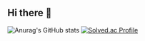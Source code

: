 ## Hi there 👋

![Anurag's GitHub stats](https://github-readme-stats.vercel.app/api?username=namgoygoy&show=reviews,discussions_started,discussions_answered,prs_merged,prs_merged_percentage)  [![Solved.ac Profile](http://mazassumnida.wtf/api/v2/generate_badge?boj=leejh3771)](https://solved.ac/leejh3771/)



<!--
**namgoygoy/namgoygoy** is a ✨ _special_ ✨ repository because its `README.md` (this file) appears on your GitHub profile.

Here are some ideas to get you started:

- 🔭 I’m currently working on ...
- 🌱 I’m currently learning ...
- 👯 I’m looking to collaborate on ...
- 🤔 I’m looking for help with ...
- 💬 Ask me about ...
- 📫 How to reach me: ...
- 😄 Pronouns: ...
- ⚡ Fun fact: ...
-->
